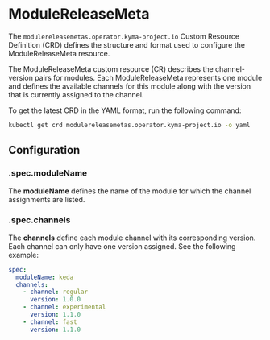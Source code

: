 # ModuleReleaseMeta 

The `modulereleasemetas.operator.kyma-project.io` Custom Resource Definition (CRD) defines the structure and format used to configure the ModuleReleaseMeta resource.

The ModuleReleaseMeta custom resource (CR) describes the channel-version pairs for modules. Each ModuleReleaseMeta represents one module and defines the available channels for this module along with the version that is currently assigned to the channel.

To get the latest CRD in the YAML format, run the following command:

```bash
kubectl get crd modulereleasemetas.operator.kyma-project.io -o yaml
```

## Configuration

### **.spec.moduleName**

The **moduleName** defines the name of the module for which the channel assignments are listed.

### **.spec.channels**

The **channels** define each module channel with its corresponding version. Each channel can only have one version assigned.
See the following example:

```yaml
spec:
  moduleName: keda
  channels:
    - channel: regular
      version: 1.0.0
    - channel: experimental
      version: 1.1.0
    - channel: fast
      version: 1.1.0
```

